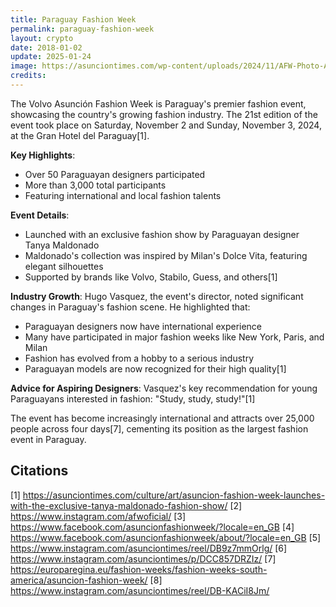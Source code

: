 ```yaml
---
title: Paraguay Fashion Week
permalink: paraguay-fashion-week
layout: crypto
date: 2018-01-02
update: 2025-01-24
image: https://asunciontimes.com/wp-content/uploads/2024/11/AFW-Photo-A-770x433.jpg
credits:
---
```


The Volvo Asunción Fashion Week is Paraguay's premier fashion event, showcasing the country's growing fashion industry. The 21st edition of the event took place on Saturday, November 2 and Sunday, November 3, 2024, at the Gran Hotel del Paraguay[1].

**Key Highlights**:
- Over 50 Paraguayan designers participated
- More than 3,000 total participants
- Featuring international and local fashion talents

**Event Details**:
- Launched with an exclusive fashion show by Paraguayan designer Tanya Maldonado
- Maldonado's collection was inspired by Milan's Dolce Vita, featuring elegant silhouettes
- Supported by brands like Volvo, Stabilo, Guess, and others[1]

**Industry Growth**:
Hugo Vasquez, the event's director, noted significant changes in Paraguay's fashion scene. He highlighted that:
- Paraguayan designers now have international experience
- Many have participated in major fashion weeks like New York, Paris, and Milan
- Fashion has evolved from a hobby to a serious industry
- Paraguayan models are now recognized for their high quality[1]

**Advice for Aspiring Designers**:
Vasquez's key recommendation for young Paraguayans interested in fashion: "Study, study, study!"[1]

The event has become increasingly international and attracts over 25,000 people across four days[7], cementing its position as the largest fashion event in Paraguay.

## Citations

[1] https://asunciontimes.com/culture/art/asuncion-fashion-week-launches-with-the-exclusive-tanya-maldonado-fashion-show/
[2] https://www.instagram.com/afwoficial/
[3] https://www.facebook.com/asuncionfashionweek/?locale=en_GB
[4] https://www.facebook.com/asuncionfashionweek/about/?locale=en_GB
[5] https://www.instagram.com/asunciontimes/reel/DB9z7mmOrlg/
[6] https://www.instagram.com/asunciontimes/p/DCC857DRZIz/
[7] https://europaregina.eu/fashion-weeks/fashion-weeks-south-america/asuncion-fashion-week/
[8] https://www.instagram.com/asunciontimes/reel/DB-KACiI8Jm/
